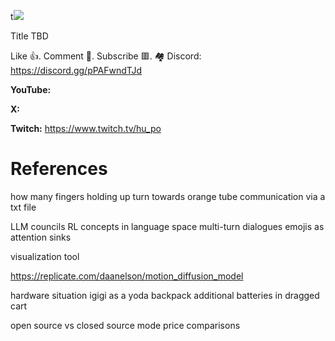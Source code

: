 t![](thumbnails/.png)

Title TBD

Like 👍. Comment 💬. Subscribe 🟥.
🏘 Discord: https://discord.gg/pPAFwndTJd

**YouTube:**

**X:**

**Twitch:** https://www.twitch.tv/hu_po


# References

how many fingers holding up
turn towards orange tube
communication via a txt file

LLM councils
RL concepts in language space
multi-turn dialogues
emojis as attention sinks

visualization tool

https://replicate.com/daanelson/motion_diffusion_model

hardware situation
igigi as a yoda backpack
additional batteries in dragged cart

open source vs closed source mode
price comparisons
